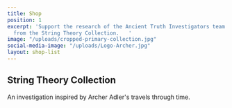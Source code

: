 ```yaml
---
title: Shop
position: 1
excerpt: 'Support the research of the Ancient Truth Investigators team with your purchase
  from the String Theory Collection.   '
image: "/uploads/cropped-primary-collection.jpg"
social-media-image: "/uploads/Logo-Archer.jpg"
layout: shop-list
---
```


## String Theory Collection

An investigation inspired by Archer Adler's travels through time. 